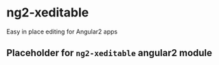 # ng2-xeditable
Easy in place editing for Angular2 apps

## Placeholder for `ng2-xeditable` angular2 module
